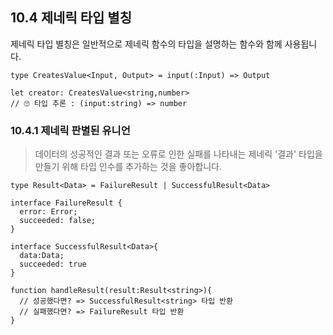 ## 10.4 제네릭 타입 별칭

제네릭 타입 별칭은 일반적으로 제네릭 함수의 타입을 설명하는 함수와 함께 사용됩니다.

```
type CreatesValue<Input, Output> = input(:Input) => Output

let creator: CreatesValue<string,number>
// 🙄 타입 추론 : (input:string) => number

```

### 10.4.1 제네릭 판별된 유니언

> 데이터의 성공적인 결과 또는 오류로 인한 실패를 나타내는 제네릭 '결과' 타입을 만들기 위해 타입 인수를 추가하는 것을 좋아합니다.

```
type Result<Data> = FailureResult | SuccessfulResult<Data>

interface FailureResult {
  error: Error;
  succeeded: false;
}

interface SuccessfulResult<Data>{
  data:Data;
  succeeded: true
}

function handleResult(result:Result<string>){
  // 성공했다면? => SuccessfulResult<string> 타입 반환
  // 실패했다면? => FailureResult 타입 반환
}

```
